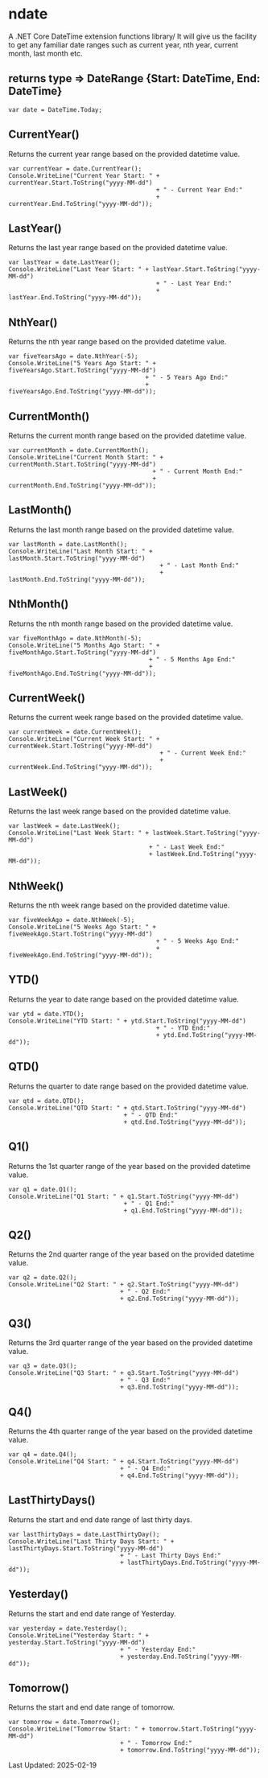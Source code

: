 # ndate
A .NET Core DateTime extension functions library/ It will give us the facility to get any familiar date ranges such as current year, nth year, current month, last month etc.

## returns type => DateRange {Start: DateTime, End: DateTime}

```
var date = DateTime.Today;
```

## CurrentYear()
Returns the current year range based on the provided datetime value.

```
var currentYear = date.CurrentYear();
Console.WriteLine("Current Year Start: " + currentYear.Start.ToString("yyyy-MM-dd") 
                                         + " - Current Year End:" 
                                         + currentYear.End.ToString("yyyy-MM-dd"));
```

## LastYear()
Returns the last year range based on the provided datetime value.

```
var lastYear = date.LastYear();
Console.WriteLine("Last Year Start: " + lastYear.Start.ToString("yyyy-MM-dd")
                                         + " - Last Year End:"
                                         + lastYear.End.ToString("yyyy-MM-dd"));
```

## NthYear()
Returns the nth year range based on the provided datetime value.

```
var fiveYearsAgo = date.NthYear(-5);
Console.WriteLine("5 Years Ago Start: " + fiveYearsAgo.Start.ToString("yyyy-MM-dd")
                                      + " - 5 Years Ago End:"
                                      + fiveYearsAgo.End.ToString("yyyy-MM-dd"));
```

## CurrentMonth()
Returns the current month range based on the provided datetime value.

```
var currentMonth = date.CurrentMonth();
Console.WriteLine("Current Month Start: " + currentMonth.Start.ToString("yyyy-MM-dd")
                                        + " - Current Month End:"
                                        + currentMonth.End.ToString("yyyy-MM-dd"));
```

## LastMonth()
Returns the last month range based on the provided datetime value.

```
var lastMonth = date.LastMonth();
Console.WriteLine("Last Month Start: " + lastMonth.Start.ToString("yyyy-MM-dd")
                                          + " - Last Month End:"
                                          + lastMonth.End.ToString("yyyy-MM-dd"));
```

## NthMonth()
Returns the nth month range based on the provided datetime value.

```
var fiveMonthAgo = date.NthMonth(-5);
Console.WriteLine("5 Months Ago Start: " + fiveMonthAgo.Start.ToString("yyyy-MM-dd")
                                       + " - 5 Months Ago End:"
                                       + fiveMonthAgo.End.ToString("yyyy-MM-dd"));
```

## CurrentWeek()
Returns the current week range based on the provided datetime value.

```
var currentWeek = date.CurrentWeek();
Console.WriteLine("Current Week Start: " + currentWeek.Start.ToString("yyyy-MM-dd")
                                          + " - Current Week End:"
                                          + currentWeek.End.ToString("yyyy-MM-dd"));
```

## LastWeek()
Returns the last week range based on the provided datetime value.

```
var lastWeek = date.LastWeek();
Console.WriteLine("Last Week Start: " + lastWeek.Start.ToString("yyyy-MM-dd")
                                       + " - Last Week End:"
                                       + lastWeek.End.ToString("yyyy-MM-dd"));
```

## NthWeek()
Returns the nth week range based on the provided datetime value.

```
var fiveWeekAgo = date.NthWeek(-5);
Console.WriteLine("5 Weeks Ago Start: " + fiveWeekAgo.Start.ToString("yyyy-MM-dd")
                                         + " - 5 Weeks Ago End:"
                                         + fiveWeekAgo.End.ToString("yyyy-MM-dd"));
```

## YTD()
Returns the year to date range based on the provided datetime value.

```
var ytd = date.YTD();
Console.WriteLine("YTD Start: " + ytd.Start.ToString("yyyy-MM-dd")
                                         + " - YTD End:"
                                         + ytd.End.ToString("yyyy-MM-dd"));
```

## QTD()
Returns the quarter to date range based on the provided datetime value.

```
var qtd = date.QTD();
Console.WriteLine("QTD Start: " + qtd.Start.ToString("yyyy-MM-dd")
                                + " - QTD End:"
                                + qtd.End.ToString("yyyy-MM-dd"));
```

## Q1()
Returns the 1st quarter range of the year based on the provided datetime value.

```
var q1 = date.Q1();
Console.WriteLine("Q1 Start: " + q1.Start.ToString("yyyy-MM-dd")
                                + " - Q1 End:"
                                + q1.End.ToString("yyyy-MM-dd"));
```

## Q2()
Returns the 2nd quarter range of the year based on the provided datetime value.

```
var q2 = date.Q2();
Console.WriteLine("Q2 Start: " + q2.Start.ToString("yyyy-MM-dd")
                               + " - Q2 End:"
                               + q2.End.ToString("yyyy-MM-dd"));
```

## Q3()
Returns the 3rd quarter range of the year based on the provided datetime value.

```
var q3 = date.Q3();
Console.WriteLine("Q3 Start: " + q3.Start.ToString("yyyy-MM-dd")
                               + " - Q3 End:"
                               + q3.End.ToString("yyyy-MM-dd"));
```

## Q4()
Returns the 4th quarter range of the year based on the provided datetime value.

```
var q4 = date.Q4();
Console.WriteLine("Q4 Start: " + q4.Start.ToString("yyyy-MM-dd")
                               + " - Q4 End:"
                               + q4.End.ToString("yyyy-MM-dd"));
```
## LastThirtyDays()

Returns the start and end date range of last thirty days.
```
var lastThirtyDays = date.LastThirtyDay();
Console.WriteLine("Last Thirty Days Start: " + lastThirtyDays.Start.ToString("yyyy-MM-dd")
                               + " - Last Thirty Days End:"
                               + lastThirtyDays.End.ToString("yyyy-MM-dd"));
```

## Yesterday()

Returns the start and end date range of Yesterday.
```
var yesterday = date.Yesterday();
Console.WriteLine("Yesterday Start: " + yesterday.Start.ToString("yyyy-MM-dd")
                               + " - Yesterday End:"
                               + yesterday.End.ToString("yyyy-MM-dd"));  
```

## Tomorrow()

Returns the start and end date range of tomorrow.
```
var tomorrow = date.Tomorrow();
Console.WriteLine("Tomorrow Start: " + tomorrow.Start.ToString("yyyy-MM-dd")
                               + " - Tomorrow End:"
                               + tomorrow.End.ToString("yyyy-MM-dd"));
```

Last Updated: 2025-02-19
